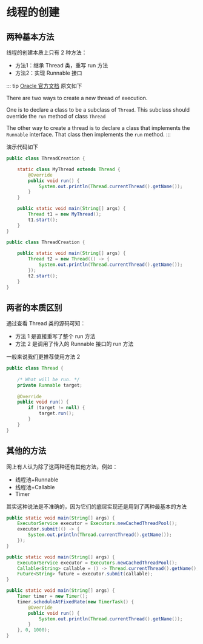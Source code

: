 # 线程的创建

## 两种基本方法
线程的创建本质上只有 2 种方法：
- 方法1：继承 Thread 类，重写 run 方法
- 方法2：实现 Runnable 接口

::: tip
[Oracle 官方文档](https://docs.oracle.com/en/java/javase/17/docs/api/java.base/java/lang/Thread.html) 原文如下

There are two ways to create a new thread of execution. 

One is to declare a class to be a subclass of `Thread`. This subclass should override the `run` method of class `Thread`

The other way to create a thread is to declare a class that implements the `Runnable` interface. That class then implements the `run` method.
:::

演示代码如下

<CodeGroup>
<CodeGroupItem title="方法1" active>

``` java
public class ThreadCreation {

    static class MyThread extends Thread {
        @Override
        public void run() {
            System.out.println(Thread.currentThread().getName());
        }
    }

    public static void main(String[] args) {
        Thread t1 = new MyThread();
        t1.start();
    }
}
```
</CodeGroupItem>

<CodeGroupItem title="方法2">

``` java
public class ThreadCreation {
    
    public static void main(String[] args) {
        Thread t2 = new Thread(() -> {
            System.out.println(Thread.currentThread().getName());
        });
        t2.start();
    }
}
```
</CodeGroupItem>
</CodeGroup>

## 两者的本质区别
通过查看 Thread 类的源码可知：
- 方法 1 是直接重写了整个 run 方法
- 方法 2 是调用了传入的 Runnable 接口的 run 方法

一般来说我们更推荐使用方法 2
```java
public class Thread {
    
    /* What will be run. */
    private Runnable target;
    
    @Override
    public void run() {
        if (target != null) {
            target.run();
        }   
    }   
}
```

## 其他的方法
网上有人认为除了这两种还有其他方法，例如：
- 线程池+Runnable
- 线程池+Callable
- Timer

其实这种说法是不准确的，因为它们的底层实现还是用到了两种最基本的方法

<CodeGroup>
<CodeGroupItem title="线程池+Runnable" active>

``` java
public static void main(String[] args) {
    ExecutorService executor = Executors.newCachedThreadPool();
    executor.submit(() -> {
        System.out.println(Thread.currentThread().getName());
    });
}
```
</CodeGroupItem>
<CodeGroupItem title="线程池+Callable">

``` java
public static void main(String[] args) {
    ExecutorService executor = Executors.newCachedThreadPool();
    Callable<String> callable = () -> Thread.currentThread().getName();
    Future<String> future = executor.submit(callable);
}
```
</CodeGroupItem>
<CodeGroupItem title="Timer">

```java
public static void main(String[] args) {
    Timer timer = new Timer();
    timer.scheduleAtFixedRate(new TimerTask() {
        @Override
        public void run() {
            System.out.println(Thread.currentThread().getName());
        }
    }, 0, 1000);
}
```
</CodeGroupItem>
</CodeGroup>